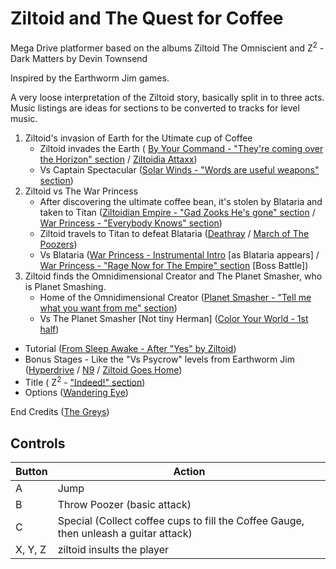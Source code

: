 # Ziltoid and The Quest for Coffee

Mega Drive platformer based on the albums Ziltoid The Omniscient and Z<sup>2</sup> - Dark Matters by Devin Townsend

Inspired by the Earthworm Jim games.

A very loose interpretation of the Ziltoid story, basically split in to three acts. Music listings are ideas for sections to be converted to tracks for level music.


1. Ziltoid's invasion of Earth for the Utimate cup of Coffee 
    + Ziltoid invades the Earth ( [By Your Command - "They're coming over the Horizon" section](https://youtu.be/Yv9iR1K9UmM?t=417)  / [Ziltoidia Attaxx](https://youtu.be/YtSnXU8DfCA))
    + Vs Captain Spectacular ([Solar Winds - "Words are useful weapons" section](https://youtu.be/wo3oddlzUYM?t=274))
2. Ziltoid vs The War Princess
    + After discovering the ultimate coffee bean, it's stolen by Blataria and taken to Titan ([Ziltoidian Empire - "Gad Zooks He's gone" section](https://youtu.be/ETi4q6IJDnY?t=244) / [War Princess - "Everybody Knows" section](https://youtu.be/pDKp9wQLQPc?t=274))
    + Ziltoid travels to Titan to defeat Blataria ([Deathray](https://www.youtube.com/watch?v=1DJrnr3cnro) / [March of The Poozers](https://www.youtube.com/watch?v=1NGQjRMXg28))
    + Vs Blataria ([War Princess - Instrumental Intro](https://youtu.be/pDKp9wQLQPc?t=43) [as Blataria appears] / [War Princess - "Rage Now for The Empire" section](https://youtu.be/pDKp9wQLQPc?t=399) [Boss Battle])
3. Ziltoid finds the Omnidimensional Creator and The Planet Smasher, who is Planet Smashing.
    + Home of the Omnidimensional Creator ([Planet Smasher - "Tell me what you want from me" section](https://youtu.be/jJigBFAjGeY?t=160))
    + Vs The Planet Smasher [Not tiny Herman] ([Color Your World - 1st half](https://youtu.be/n-VQCSLHoVQ))


+ Tutorial ([From Sleep Awake - After "Yes" by Ziltoid](https://youtu.be/_JjsNeHaoN8?t=38))
+ Bonus Stages - Like the "Vs Psycrow" levels from Earthworm Jim ([Hyperdrive](https://www.youtube.com/watch?v=H5BqyluKkk0) / [N9](https://www.youtube.com/watch?v=Bk-Ky8lqbAU) / [Ziltoid Goes Home](https://www.youtube.com/watch?v=UVKnCeKLPQg))
+ Title ( Z<sup>2</sup> - ["Indeed!" section](https://youtu.be/zk2_JjbPY5U?t=135))
+ Options ([Wandering Eye](https://www.youtube.com/watch?v=R81GVja_kAs))

End Credits ([The Greys](https://www.youtube.com/watch?v=YXDmFwUOkkk))

## Controls ##

| Button      | Action                             |
| ----------- | ---------------------------------- |
| A           | Jump                               |
| B           | Throw Poozer (basic attack)        |
| C           | Special (Collect coffee cups to fill the Coffee Gauge, then unleash a guitar attack) |
| X, Y, Z     | ziltoid insults the player          |
